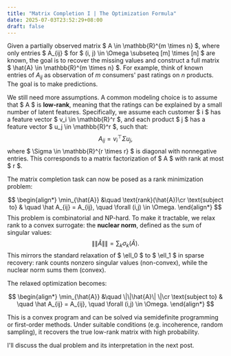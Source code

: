 ```yaml
---
title: "Matrix Completion I | The Optimization Formula"
date: 2025-07-03T23:52:29+08:00
draft: false
---
```


Given a partially observed matrix $ A \in \mathbb{R}^{m \times n} $, where only entries $ A_{ij} $ for $ (i, j) \in \Omega \subseteq [m] \times [n] $ are known, the goal is to recover the missing values and construct a full matrix $ \hat{A} \in \mathbb{R}^{m \times n} $. For example, think of known entries of $A_{ij}$ as observation of $m$ consumers' past ratings on $n$ products. The goal is to make predictions.

We still need more assumptions. A common modeling choice is to assume that $ A $ is **low-rank**, meaning that the ratings can be explained by a small number of latent features. Specifically, we assume each customer $ i $ has a feature vector $ v_i \in \mathbb{R}^r $, and each product $ j $ has a feature vector $ u_j \in \mathbb{R}^r $, such that:
$$
A_{ij} = v_i^\top \Sigma u_j,
$$
where $ \Sigma \in \mathbb{R}^{r \times r} $ is diagonal with nonnegative entries. This corresponds to a matrix factorization of $ A $ with rank at most $ r $.

The matrix completion task can now be posed as a rank minimization problem:


$$
\begin{align*}
\min_{\hat{A}} &\quad  \text{rank}(\hat{A})\cr
\text{subject to} & \quad \hat A_{ij} = A_{ij}, \quad \forall (i,j) \in \Omega.
\end{align*}
$$
This problem is combinatorial and NP-hard. To make it tractable, we relax rank to a convex surrogate: the **nuclear norm**, defined as the sum of singular values:
$$
\|\|\hat{A}\|\| = \sum_k \sigma_k(\hat{A}).
$$
This mirrors the standard relaxation of $ \ell_0 $ to $ \ell_1 $ in sparse recovery: rank counts nonzero singular values (non-convex), while the nuclear norm sums them (convex).

The relaxed optimization becomes:


$$
\begin{align*}
\min_{\hat{A}} &\quad  \|\|\hat{A}\| \|\cr
\text{subject to} & \quad \hat A_{ij} = A_{ij}, \quad \forall (i,j) \in \Omega.
\end{align*}
$$


This is a convex program and can be solved via semidefinite programming or first-order methods. Under suitable conditions (e.g. incoherence, random sampling), it recovers the true low-rank matrix with high probability.

I'll discuss the dual problem and its interpretation in the next post.
